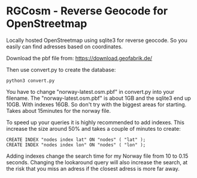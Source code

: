 # RGCosm - Reverse Geocode for OpenStreetmap

Locally hosted OpenStreetmap using sqlite3 for reverse geocode.
So you easily can find adresses based on coordinates.

Download the pbf file from:
https://download.geofabrik.de/

Then use convert.py to create the database:
```
python3 convert.py
```

You have to change "norway-latest.osm.pbf" in convert.py into your filename.
The "norway-latest.osm.pbf" is about 1GB and the sqlite3 end up 10GB. With indexes 16GB. So don't try with the biggest areas for starting. Takes about 15minutes for the norway file.

To speed up your queries it is highly recommended to add indexes. This increase the size around 50% and takes a couple of minutes to create:
```
CREATE INDEX "nodes index lat" ON "nodes" ( "lat" );
CREATE INDEX "nodes index lon" ON "nodes" ( "lon" );
```

Adding indexes change the search time for my Norway file from 10 to 0.15 seconds. Changing the lookaround query will also increase the search, at the risk that you miss an adress if the closest adress is more far away.
